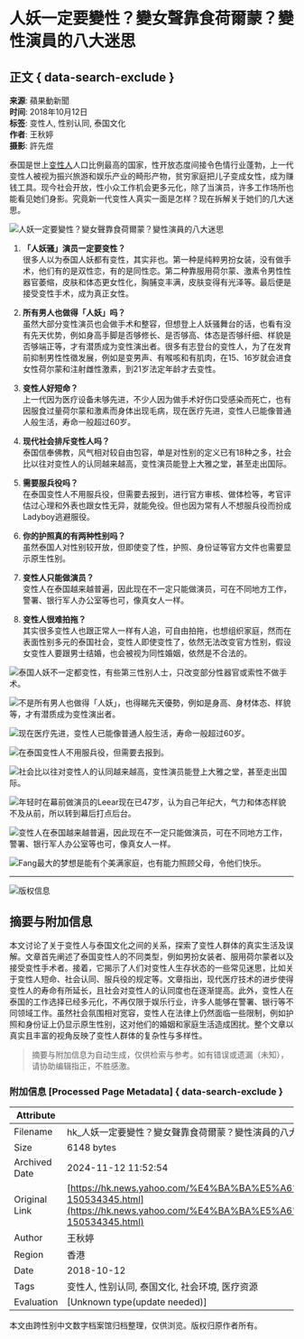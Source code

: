 # 人妖一定要變性？變女聲靠食荷爾蒙？變性演員的八大迷思

## 正文 { data-search-exclude }


**来源**: 蘋果動新聞  
**时间**: 2018年10月12日  
**标签**: 变性人, 性别认同, 泰国文化  
**作者**: 王秋婷  
**摄影**: 許先煜  

泰国是世上[变性人](https://hk.news.yahoo.com/tag/變性人)人口比例最高的国家，性开放态度间接令色情行业蓬勃，上一代变性人被视为振兴旅游和娱乐产业的畸形产物，贫穷家庭把儿子变成女性，成为赚钱工具。现今社会开放，性小众工作机会更多元化，除了当演员，许多工作场所也能看见她们身影。究竟新一代变性人真实一面是怎样？现在拆解关于她们的几大迷思。

![人妖一定要變性？變女聲靠食荷爾蒙？變性演員的八大迷思](https://s.yimg.com/ny/api/res/1.2/NeXuWKWBmSxeImfEDfVrfw--/YXBwaWQ9aGlnaGxhbmRlcjt3PTk2MDtoPTUzODtjZj13ZWJw/https://media.zenfs.com/en/homerun/feed_manager_auto_publish_494/e2ad1ba6335cdb96ef665d16f12f1049)

1. **「人妖骚」演员一定要变性？**  
   很多人以为泰国人妖都有变性，其实非也。第一种是纯粹男扮女装，没有做手术，他们有的是双性恋，有的是同性恋。第二种靠服用荷尔蒙、激素令男性性器官萎缩，皮肤和体态更女性化，胸脯变丰满，皮肤变得有光泽等。最后便是接受变性手术，成为真正女性。

2. **所有男人也做得「人妖」吗？**  
   虽然大部分变性演员也会做手术和整容，但想登上人妖骚舞台的话，也看有没有先天优势，例如身高手脚是否够修长、是否够高、体态是否够纤细、样貌是否够端正等，才有潜质成为变性演出者。很多有志登台的变性人，为了在发育前抑制男性性徵发展，例如是变男声、有喉咳和有肌肉，在15、16岁就会进食女性荷尔蒙和注射雌性激素，到21岁法定年龄才去变性。

3. **变性人好短命？**  
   上一代因为医疗设备未够先进，不少人因为做手术好伤口受感染而死亡，也有因服食过量荷尔蒙和激素而身体出现毛病，现在医疗先进，变性人已能像普通人般生活，寿命一般超过60岁。

4. **现代社会排斥变性人吗？**  
   泰国信奉佛教，风气相对较自由包容，单是对性别的定义已有18种之多，社会比以往对变性人的认同越来越高，变性演员能登上大雅之堂，甚至走出国际。

5. **需要服兵役吗？**  
   在泰国变性人不用服兵役，但需要去报到，进行官方审核、做体检等，考官评估过心理和外表也跟女性无异，就能免役。但也因为常有人不想服兵役而扮成Ladyboy逃避服役。

6. **你的护照真的有两种性别吗？**  
   虽然泰国人对性别较开放，但即使变了性，护照、身份证等官方文件也需要显示原生性别。

7. **变性人只能做演员？**  
   变性人在泰国越来越普遍，因此现在不一定只能做演员，可在不同地方工作，警署、银行军人办公室等也可，像真女人一样。

8. **变性人很难拍拖？**  
   其实很多变性人也跟正常人一样有人追，可自由拍拖，也想组织家庭，然而在表面性别多元的泰国社会，变性人即使变性了，依然无法改变官方性别，假设女变性人要跟男士结婚，也会被视为同性婚姻，依然是不合法的。

![泰国人妖不一定都变性，有些第三性别人士，只改变部分性器官或索性不做手术。](https://s.yimg.com/ny/api/res/1.2/3DxYl24q2idAYY4gUI6cAw--/YXBwaWQ9aGlnaGxhbmRlcjt3PTk2MDtoPTU0MDtjZj13ZWJw/https://media.zenfs.com/en/homerun/feed_manager_auto_publish_494/d30d8daf87a062b3838d252fdab772cf)

![不是所有男人也做得「人妖」，也得睇先天優勢，例如是身高、身材体态、样貌等，才有潜质成为变性演出者。](https://s.yimg.com/ny/api/res/1.2/djamCeYlmq2KJU3kzIVwSg--/YXBwaWQ9aGlnaGxhbmRlcjt3PTk2MDtoPTU3MDtjZj13ZWJw/https://media.zenfs.com/en/homerun/feed_manager_auto_publish_494/810a51beae61a855a3153424a16204f3)

![现在医疗先进，变性人已能像普通人般生活，寿命一般超过60岁。](https://s.yimg.com/ny/api/res/1.2/QvEnyxisfC4R8TAEbohkHA--/YXBwaWQ9aGlnaGxhbmRlcjt3PTk2MDtoPTUzODtjZj13ZWJw/https://media.zenfs.com/en/homerun/feed_manager_auto_publish_494/f6c82710eb2585371749d64931032f67)

![在泰国变性人不用服兵役，但需要去报到。](https://s.yimg.com/ny/api/res/1.2/3ZG9BukJLUL2ibdEdsy.pg--/YXBwaWQ9aGlnaGxhbmRlcjt3PTk2MDtoPTUyOTtjZj13ZWJw/https://media.zenfs.com/en/homerun/feed_manager_auto_publish_494/638046376793f43054efebb213a1263f)

![社会比以往对变性人的认同越来越高，变性演员能登上大雅之堂，甚至走出国际。](https://s.yimg.com/ny/api/res/1.2/EUzoog7vRpTVNzYw2ODKkw--/YXBwaWQ9aGlnaGxhbmRlcjt3PTk2MDtoPTUzMjtjZj13ZWJw/https://media.zenfs.com/en/homerun/feed_manager_auto_publish_494/bc654a25aa39e6794ea612d3106d8605)

![年轻时在幕前做演员的Leear现在已47岁，认为自己年纪大，气力和体态样貌不及从前，所以转到幕后打点后台。](https://s.yimg.com/ny/api/res/1.2/MMulip6gQQp_MLHcThRIWA--/YXBwaWQ9aGlnaGxhbmRlcjt3PTk2MDtoPTU0NjtjZj13ZWJw/https://media.zenfs.com/en/homerun/feed_manager_auto_publish_494/cb7d173f623b31d0786f2b7e91065229)

![变性人在泰国越来越普遍，因此现在不一定只能做演员，可在不同地方工作，警署、银行军人办公室等也可，像真女人一样。](https://s.yimg.com/ny/api/res/1.2/9ZyP18rW0bs1e3gY4xzVtg--/YXBwaWQ9aGlnaGxhbmRlcjt3PTk2MDtoPTU0MDtjZj13ZWJw/https://media.zenfs.com/en/homerun/feed_manager_auto_publish_494/cfebd5fe02105fe4e0bbbf3aeba3483f)

![Fang最大的梦想是能有个美满家庭，也有能力照顾父母，令他们快乐。](https://s.yimg.com/ny/api/res/1.2/dnJBySxcqLipssPMtla95g--/YXBwaWQ9aGlnaGxhbmRlcjt3PTk2MDtoPTUzOTtjZj13ZWJw/https://media.zenfs.com/en/homerun/feed_manager_auto_publish_494/05e02d138bf6a5a9954948cd8a30c81d)

---

![版权信息](https://sb.scorecardresearch.com/p?c1=2&c2=7241469&c5=2143770282)
<!-- tcd_original_link https://hk.news.yahoo.com/%E4%BA%BA%E5%A6%96%E4%B8%80%E5%AE%9A%E8%A6%81%E8%AE%8A%E6%80%A7%EF%BC%9F%E8%AE%8A%E5%A5%B3%E8%81%B2%E9%9D%A0%E9%A3%9F%E8%8D%B7%E7%88%BE%E8%92%99%EF%BC%9F%E8%AE%8A%E6%80%A7%E6%BC%94%E5%93%A1%E7%9A%84-150534345.html -->
## 摘要与附加信息

<!-- tcd_abstract -->
本文讨论了关于变性人与泰国文化之间的关系，探索了变性人群体的真实生活及误解。文章首先阐述了泰国变性人的不同类型，例如男扮女装者、服用荷尔蒙者以及接受变性手术者。接着，它揭示了人们对变性人生存状态的一些常见迷思，比如关于变性人短命、社会认同、服兵役的规定等。文章指出，现代医疗技术的进步使得变性人的寿命有所延长，且社会对变性人的认同度也在逐渐提高。此外，变性人在泰国的工作选择已经多元化，不再仅限于娱乐行业，许多人能够在警署、银行等不同领域工作。虽然社会氛围相对宽容，变性人在法律上仍然面临一些限制，例如护照和身份证上仍显示原生性别，这对他们的婚姻和家庭生活造成困扰。整个文章以真实且丰富的视角反映了变性人群体的复杂性与多样性。
<!-- tcd_abstract_end -->

> 摘要与附加信息为自动生成，仅供检索与参考。如有错误或遗漏（未知），请协助编辑指正，不胜感激。

### 附加信息 [Processed Page Metadata] { data-search-exclude }

| Attribute       | Value                                  |
|-----------------|----------------------------------------|
| Filename        | hk_人妖一定要變性？變女聲靠食荷爾蒙？變性演員的八大迷思_-_Yahoo新聞.md                             |
| Size            | 6148 bytes                           |
| Archived Date   | 2024-11-12 11:52:54                             |
| Original Link   | [https://hk.news.yahoo.com/%E4%BA%BA%E5%A6%96%E4%B8%80%E5%AE%9A%E8%A6%81%E8%AE%8A%E6%80%A7%EF%BC%9F%E8%AE%8A%E5%A5%B3%E8%81%B2%E9%9D%A0%E9%A3%9F%E8%8D%B7%E7%88%BE%E8%92%99%EF%BC%9F%E8%AE%8A%E6%80%A7%E6%BC%94%E5%93%A1%E7%9A%84-150534345.html](https://hk.news.yahoo.com/%E4%BA%BA%E5%A6%96%E4%B8%80%E5%AE%9A%E8%A6%81%E8%AE%8A%E6%80%A7%EF%BC%9F%E8%AE%8A%E5%A5%B3%E8%81%B2%E9%9D%A0%E9%A3%9F%E8%8D%B7%E7%88%BE%E8%92%99%EF%BC%9F%E8%AE%8A%E6%80%A7%E6%BC%94%E5%93%A1%E7%9A%84-150534345.html)                       |
| Author          | 王秋婷                               |
| Region          | 香港                               |
| Date            | 2018-10-12                                 |
| Tags            | 变性人, 性别认同, 泰国文化, 社会环境, 医疗资源                                 |
| Evaluation            | [Unknown type(update needed)]                                 |
<!-- tcd_table_end -->

本文由跨性别中文数字档案馆归档整理，仅供浏览。版权归原作者所有。
